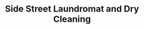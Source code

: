 ---
title: "Side Street Laundromat and Dry Cleaning"
url: /victor/side-street-laundromat-and-dry-cleaning/
shop: Wäscherei
---